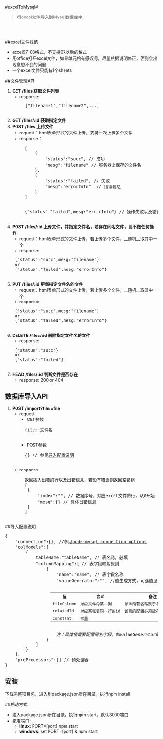 #excelToMysql#
> 将excel文件导入到Mysql数据库中
<br>
<br>

##excel文件规范
* excel97-03格式，不支持07以后的格式
* 用office打开excel文件，如果单元格有感叹号，尽量根据说明修正，否则会出现意想不到的问题
* 一个excel文件只能有1个sheets

##文件管理API
1. **GET /files 获取文件列表**
	* response:
	<pre>
		["filename1","filename2",...]
	</pre>
2. **GET /files/:id 获取指定文件** 
3. **POST /files 上传文件**
	* request：html表单形式的文件上传，支持一次上传多个文件
	* response：
		<br>
		<pre>
		[
			{
				"status":"succ", // 成功
				"mesg":"filename" // 服务器上保存的文件名
			},
			{
				"status":"failed", // 失败
				"mesg":"errorInfo"	// 错误信息
			}
		]
		</pre>
		<pre>
		{"status":"failed",mesg:"errorInfo"} // 操作失败以及错误信息
		</pre>
4. **POST /files/:id 上传文件，并指定文件名，若存在同名文件，则不做任何操作**
	* request：html表单形式的文件上传，若上传多个文件，__随机__取其中一个
	* response:
	<pre>
	{"status":"succ",mesg:"filename"}
	or
	{"status":"failed",mesg:"errorInfo"}	
	</pre>
5. **PUT /files/:id 更新指定文件名的文件**
	* request：html表单形式的文件上传，若上传多个文件，__随机__取其中一个
	* response:
	<pre>
	{"status":"succ",mesg:"filename"}
	or
	{"status":"failed",mesg:"errorInfo"}	
	</pre>
6. **DELETE /files/:id 删除指定文件名的文件**
	* response:
	<pre>
	{"status":"succ"}
	or
	{"status":"failed"}
	</pre>
7. **HEAD /files/:id 判断文件是否存在**
	* response: 200 or 404

## 数据库导入API
1. **POST /import?file:=file**
   * request
   	   * GET参数
   	   <pre>
   	   file: 文件名
   	   </pre>
   	   * POST参数
   	   <pre>
   	   {} // 参见<a href="#导入配置说明">导入配置说明</a>
   	   </pre>
   * response
       <pre>
       返回插入出错的行以及出错信息，若没有错误则返回空数组
       [
       	{
       		"index":"", // 数据序号，对应excel文件的行，从0开始
       		"mesg":{} // 具体出错信息
       	}
       ]
       </pre>  

##导入配置说明
<pre>
{
	"connection":{}, //参见<a href="https://github.com/felixge/node-mysql/#connection-options">node-mysql connection options</a>
	"colModels":[
		{
			tableName:"tableName", // 表名称，必填
			"columnMapping":[ // 表字段映射规则
				{
					"name":"name", // 表字段名称
					"valueGenerator":"", //值生成方式，可选值见下表
					<table style="margin-left:150px">
						<tr>
							<th>值</th>
							<th>含义</th>
							<th>备注</th>
						</tr>
						<tr>
							<td>fileColumn</td>
							<td>对应文件的某一列</td>
							<td>该字段若省略表示与name值相同</td>
						</tr>
						<tr>
							<td>relatedId</td>
							<td>对应某张表同一行的id</td>
							<td>该表的配置必须放在前面</td>
						</tr>
						<tr>
							<td>constant</td>
							<td>常量</td>
							<td></td>
						</tr>
					</table>
					<i>注：具体值需要配置同名字段，如valueGenerator的值为fileColumn，则增加fileColumn字段表示具体值</i>
				}
			]
		}
	],
	"preProcessors":[] // 预处理器
}
</pre>

## 安装
下载完整项目包，进入到package.json所在目录，执行npm install

##启动方式
* 进入package.json所在目录，执行npm start，默认3000端口
* 指定端口:
	* **linux**: PORT=[port] npm start
	* **windows**: set PORT=[port] & npm start 	 


